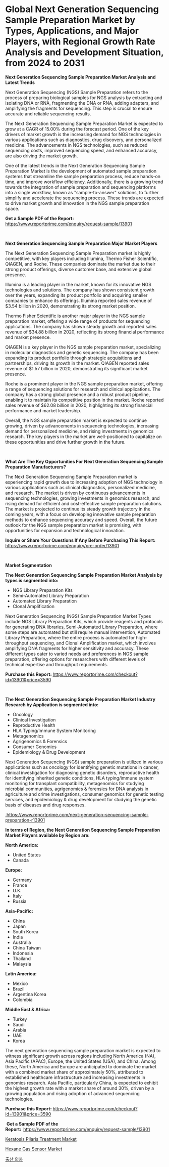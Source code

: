 <p><h1>Global Next Generation Sequencing Sample Preparation Market by Types, Applications, and Major Players, with Regional Growth Rate Analysis and Development Situation, from 2024 to 2031</h1></p><p><strong>Next Generation Sequencing Sample Preparation Market Analysis and Latest Trends</strong></p>
<p><p>Next Generation Sequencing (NGS) Sample Preparation refers to the process of preparing biological samples for NGS analysis by extracting and isolating DNA or RNA, fragmenting the DNA or RNA, adding adapters, and amplifying the fragments for sequencing. This step is crucial to ensure accurate and reliable sequencing results.</p><p>The Next Generation Sequencing Sample Preparation Market is expected to grow at a CAGR of 15.00% during the forecast period. One of the key drivers of market growth is the increasing demand for NGS technologies in various applications such as diagnostics, drug discovery, and personalized medicine. The advancements in NGS technologies, such as reduced sequencing costs, improved sequencing speed, and enhanced accuracy, are also driving the market growth.</p><p>One of the latest trends in the Next Generation Sequencing Sample Preparation Market is the development of automated sample preparation systems that streamline the sample preparation process, reduce hands-on time, and improve workflow efficiency. Additionally, there is a growing trend towards the integration of sample preparation and sequencing platforms into a single workflow, known as "sample-to-answer" solutions, to further simplify and accelerate the sequencing process. These trends are expected to drive market growth and innovation in the NGS sample preparation space.</p></p>
<p><strong>Get a Sample PDF of the Report:&nbsp;</strong> <a href="https://www.reportprime.com/enquiry/request-sample/13901">https://www.reportprime.com/enquiry/request-sample/13901</a></p>
<p>&nbsp;</p>
<p><strong>Next Generation Sequencing Sample Preparation Major Market Players</strong></p>
<p><p>The Next Generation Sequencing Sample Preparation market is highly competitive, with key players including Illumina, Thermo Fisher Scientific, QIAGEN, and Roche. These companies dominate the market due to their strong product offerings, diverse customer base, and extensive global presence.</p><p>Illumina is a leading player in the market, known for its innovative NGS technologies and solutions. The company has shown consistent growth over the years, expanding its product portfolio and acquiring smaller companies to enhance its offerings. Illumina reported sales revenue of $3.54 billion in 2020, demonstrating its strong market position.</p><p>Thermo Fisher Scientific is another major player in the NGS sample preparation market, offering a wide range of products for sequencing applications. The company has shown steady growth and reported sales revenue of $34.88 billion in 2020, reflecting its strong financial performance and market presence.</p><p>QIAGEN is a key player in the NGS sample preparation market, specializing in molecular diagnostics and genetic sequencing. The company has been expanding its product portfolio through strategic acquisitions and partnerships, driving its growth in the market. QIAGEN reported sales revenue of $1.57 billion in 2020, demonstrating its significant market presence.</p><p>Roche is a prominent player in the NGS sample preparation market, offering a range of sequencing solutions for research and clinical applications. The company has a strong global presence and a robust product pipeline, enabling it to maintain its competitive position in the market. Roche reported sales revenue of $62.08 billion in 2020, highlighting its strong financial performance and market leadership. </p><p>Overall, the NGS sample preparation market is expected to continue growing, driven by advancements in sequencing technologies, increasing demand for personalized medicine, and rising investments in genomics research. The key players in the market are well-positioned to capitalize on these opportunities and drive further growth in the future.</p></p>
<p>&nbsp;</p>
<p><strong>What Are The Key Opportunities For Next Generation Sequencing Sample Preparation Manufacturers?</strong></p>
<p><p>The Next Generation Sequencing Sample Preparation market is experiencing rapid growth due to increasing adoption of NGS technology in various applications such as clinical diagnostics, personalized medicine, and research. The market is driven by continuous advancements in sequencing technologies, growing investments in genomics research, and rising demand for efficient and cost-effective sample preparation solutions. The market is projected to continue its steady growth trajectory in the coming years, with a focus on developing innovative sample preparation methods to enhance sequencing accuracy and speed. Overall, the future outlook for the NGS sample preparation market is promising, with opportunities for expansion and technological innovation.</p></p>
<p><strong>Inquire or Share Your Questions If Any Before Purchasing This Report:</strong> <a href="https://www.reportprime.com/enquiry/pre-order/13901">https://www.reportprime.com/enquiry/pre-order/13901</a></p>
<p>&nbsp;</p>
<p><strong>Market Segmentation</strong></p>
<p><strong>The Next Generation Sequencing Sample Preparation Market Analysis by types is segmented into:</strong></p>
<p><ul><li>NGS Library Preparation Kits</li><li>Semi-Automated Library Preparation</li><li>Automated Library Preparation</li><li>Clonal Amplification</li></ul></p>
<p><p>Next Generation Sequencing (NGS) Sample Preparation Market Types include NGS Library Preparation Kits, which provide reagents and protocols for generating DNA libraries, Semi-Automated Library Preparation, where some steps are automated but still require manual intervention, Automated Library Preparation, where the entire process is automated for high-throughput sequencing, and Clonal Amplification market, which involves amplifying DNA fragments for higher sensitivity and accuracy. These different types cater to varied needs and preferences in NGS sample preparation, offering options for researchers with different levels of technical expertise and throughput requirements.</p></p>
<p><strong>Purchase this Report:&nbsp;</strong><a href="https://www.reportprime.com/checkout?id=13901&price=3590">https://www.reportprime.com/checkout?id=13901&price=3590</a></p>
<p>&nbsp;</p>
<p><strong>The Next Generation Sequencing Sample Preparation Market Industry Research by Application is segmented into:</strong></p>
<p><ul><li>Oncology</li><li>Clinical Investigation</li><li>Reproductive Health</li><li>HLA Typing/Immune System Monitoring</li><li>Metagenomics</li><li>Agrigenomics & Forensics</li><li>Consumer Genomics</li><li>Epidemiology & Drug Development</li></ul></p>
<p><p>Next Generation Sequencing (NGS) sample preparation is utilized in various applications such as oncology for identifying genetic mutations in cancer, clinical investigation for diagnosing genetic disorders, reproductive health for identifying inherited genetic conditions, HLA typing/immune system monitoring for transplant compatibility, metagenomics for studying microbial communities, agrigenomics & forensics for DNA analysis in agriculture and crime investigations, consumer genomics for genetic testing services, and epidemiology & drug development for studying the genetic basis of diseases and drug responses.</p></p>
<p><a href="https://www.reportprime.com/next-generation-sequencing-sample-preparation-r13901">&nbsp;https://www.reportprime.com/next-generation-sequencing-sample-preparation-r13901</a></p>
<p><strong>In terms of Region, the Next Generation Sequencing Sample Preparation Market Players available by Region are:</strong></p>
<p>
    <p> <strong> North America: </strong>
        <ul>
            <li>United States</li>
            <li>Canada</li>
        </ul>
        </p> 
    <p> <strong> Europe: </strong>
        <ul>
            <li>Germany</li>
            <li>France</li>
            <li>U.K.</li>
            <li>Italy</li>
            <li>Russia</li>
        </ul>
        </p> 
    <p> <strong> Asia-Pacific: </strong>
        <ul>
            <li>China</li>
            <li>Japan</li>
            <li>South Korea</li>
            <li>India</li>
            <li>Australia</li>
            <li>China Taiwan</li>
            <li>Indonesia</li>
            <li>Thailand</li>
            <li>Malaysia</li>
        </ul>
        </p> 
    <p> <strong> Latin America: </strong>
        <ul>
            <li>Mexico</li>
            <li>Brazil</li>
            <li>Argentina Korea</li>
            <li>Colombia</li>
        </ul>
        </p> 
    <p> <strong> Middle East & Africa: </strong>
        <ul>
            <li>Turkey</li>
            <li>Saudi</li>
            <li>Arabia</li>
            <li>UAE</li>
            <li>Korea</li>
        </ul>
    </p>
    </p>
<p><p>The next generation sequencing sample preparation market is expected to witness significant growth across regions including North America (NA), Asia Pacific (APAC), Europe, the United States (USA), and China. Among these, North America and Europe are anticipated to dominate the market with a combined market share of approximately 50%, attributed to established healthcare infrastructure and increasing investments in genomics research. Asia Pacific, particularly China, is expected to exhibit the highest growth rate with a market share of around 30%, driven by a growing population and rising adoption of advanced sequencing technologies.</p></p>
<p><strong>Purchase this Report: </strong><a href="https://www.reportprime.com/checkout?id=13901&price=3590">https://www.reportprime.com/checkout?id=13901&price=3590</a></p>
<p>&nbsp;<strong>Get a Sample PDF of the Report:&nbsp;&nbsp;</strong><a href="https://www.reportprime.com/enquiry/request-sample/13901">https://www.reportprime.com/enquiry/request-sample/13901</a></p>
<p><strong></strong></p>
<p><p><a href="https://github.com/Sherrillcrooksxa8i18ucf2m/Market-Research-Report-List-2/blob/main/keratosis-pilaris-treatment-market.md">Keratosis Pilaris Treatment Market</a></p><p><a href="https://forested-sushi-9b0.notion.site/Hexane-Gas-Sensor-Market-Outlook-Industry-Overview-and-Forecast-2024-to-2031-41b19dab75a54520851368d1f1446442">Hexane Gas Sensor Market</a></p><p><a href="https://github.com/bunxhcci35271755/Market-Research-Report-List-1/blob/main/830581536406.md">출산 의자</a></p></p>